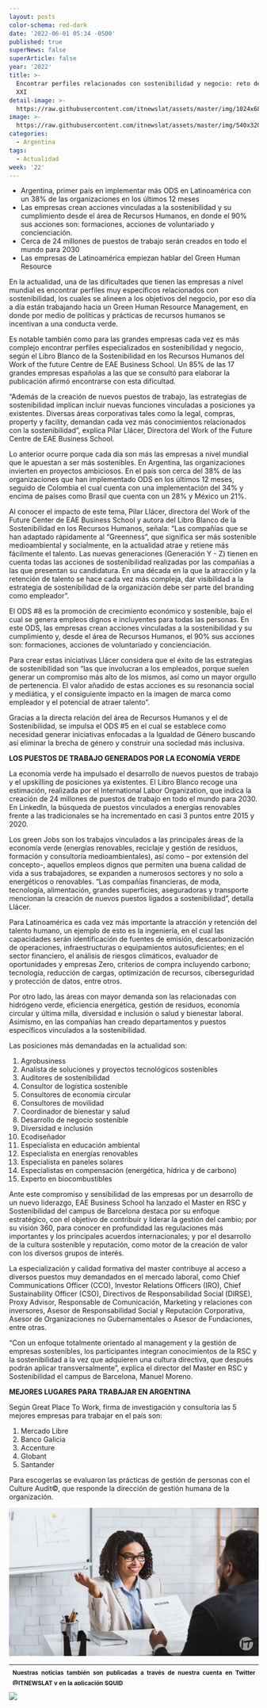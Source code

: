 ```yaml
---
layout: posts
color-schema: red-dark
date: '2022-06-01 05:34 -0500'
published: true
superNews: false
superArticle: false
year: '2022'
title: >-
  Encontrar perfiles relacionados con sostenibilidad y negocio: reto del siglo
  XXI
detail-image: >-
  https://raw.githubusercontent.com/itnewslat/assets/master/img/1024x680/entrevista-laboral-g.jpg
image: >-
  https://raw.githubusercontent.com/itnewslat/assets/master/img/540x320/entrevista-laboral-p.jpg
categories:
  - Argentina
tags:
  - Actualidad
week: '22'
---
```

- Argentina, primer país en implementar más ODS en Latinoamérica con un 38% de las organizaciones en los últimos 12 meses
- Las empresas crean acciones vinculadas a la sostenibilidad y su cumplimiento desde el área de Recursos Humanos, en donde el 90% sus acciones son: formaciones, acciones de voluntariado y concienciación.
- Cerca de 24 millones de puestos de trabajo serán creados en todo el mundo para 2030
- Las empresas de Latinoamérica empiezan hablar del Green Human Resource

En la actualidad, una de las dificultades que tienen las empresas a nivel mundial es encontrar perfiles muy específicos relacionados con sostenibilidad, los cuales se alineen a los objetivos del negocio, por eso día a día están trabajando hacia un Green Human Resource Management, en donde por medio de políticas y prácticas de recursos humanos se incentivan a una conducta verde.

Es notable también como para las grandes empresas cada vez es más complejo encontrar perfiles especializados en sostenibilidad y negocio, según el Libro Blanco de la Sostenibilidad en los Recursos Humanos del Work of the future Centre de EAE Business School. Un 85% de las 17 grandes empresas españolas a las que se consultó para elaborar la publicación afirmó encontrarse con esta dificultad.

“Además de la creación de nuevos puestos de trabajo, las estrategias de sostenibilidad implican incluir nuevas funciones vinculadas a posiciones ya existentes. Diversas áreas corporativas tales como la legal, compras, property y facility, demandan cada vez más conocimientos relacionados con la sostenibilidad”, explica Pilar Llácer, Directora del Work of the Future Centre de EAE Business School.

Lo anterior ocurre porque cada día son más las empresas a nivel mundial que le apuestan a ser más sostenibles. En Argentina, las organizaciones invierten en proyectos ambiciosos. En el país son cerca del 38% de las organizaciones que han implementado ODS en los últimos 12 meses, seguido de Colombia el cual cuenta con una implementación del 34% y encima de países como Brasil que cuenta con un 28% y México un 21%.

Al conocer el impacto de este tema, Pilar Llácer, directora del Work of the Future Center de EAE Business School y autora del Libro Blanco de la Sostenibilidad en los Recursos Humanos, señala: “Las compañías que se han adaptado rápidamente al “Greenness”, que significa ser más sostenible medioambiental y socialmente, en la actualidad atrae y retiene más fácilmente el talento. Las nuevas generaciones (Generación Y - Z) tienen en cuenta todas las acciones de sostenibilidad realizadas por las compañías a las que presentan su candidatura. En una década en la que la atracción y la retención de talento se hace cada vez más compleja, dar visibilidad a la estrategia de sostenibilidad de la organización debe ser parte del branding como empleador”.

El ODS #8 es la promoción de crecimiento económico y sostenible, bajo el cual se genera empleos dignos e incluyentes para todas las personas. En este ODS, las empresas crean acciones vinculadas a la sostenibilidad y su cumplimiento y, desde el área de Recursos Humanos, el 90% sus acciones son: formaciones, acciones de voluntariado y concienciación. 

Para crear estas iniciativas Llácer considera que el éxito de las estrategias de sostenibilidad son “las que involucran a los empleados, porque suelen generar un compromiso más alto de los mismos, así como un mayor orgullo de pertenencia. El valor añadido de estas acciones es su resonancia social y mediática, y el consiguiente impacto en la imagen de marca como empleador y el potencial de atraer talento”.

Gracias a la directa relación del área de Recursos Humanos y el de Sostenibilidad, se impulsa el ODS #5 en el cual se establece como necesidad generar iniciativas enfocadas a la Igualdad de Género buscando así eliminar la brecha de género y construir una sociedad más inclusiva.

**LOS PUESTOS DE TRABAJO GENERADOS POR LA ECONOMÍA VERDE**

La economía verde ha impulsado el desarrollo de nuevos puestos de trabajo y el upskilling de posiciones ya existentes. El Libro Blanco recoge una estimación, realizada por el International Labor Organization, que indica la creación de 24 millones de puestos de trabajo en todo el mundo para 2030. En LinkedIn, la búsqueda de puestos vinculados a energías renovables frente a las tradicionales se ha incrementado en casi 3 puntos entre 2015 y 2020.

Los green Jobs son los trabajos vinculados a las principales áreas de la economía verde (energías renovables, reciclaje y gestión de residuos, formación y consultoría medioambientales), así como – por extensión del concepto-, aquellos empleos dignos que permiten una buena calidad de vida a sus trabajadores, se expanden a numerosos sectores y no solo a energéticos o renovables. “Las compañías financieras, de moda, tecnología, alimentación, grandes superficies, aseguradoras y transporte mencionan la creación de nuevos puestos ligados a sostenibilidad”, detalla Llácer.

Para Latinoamérica es cada vez más importante la atracción y retención del talento humano, un ejemplo de esto es la ingeniería, en el cual las capacidades serán identificación de fuentes de emisión, descarbonización de operaciones, infraestructuras o equipamientos autosuficientes; en el sector financiero, el análisis de riesgos climáticos, evaluador de oportunidades y empresas Zero, criterios de compra incluyendo carbono; tecnología, reducción de cargas, optimización de recursos, ciberseguridad y protección de datos, entre otros.

Por otro lado, las áreas con mayor demanda son las relacionadas con hidrógeno verde, eficiencia energética, gestión de residuos, economía circular y última milla, diversidad e inclusión o salud y bienestar laboral. Asimismo, en las compañías han creado departamentos y puestos específicos vinculados a la sostenibilidad.

Las posiciones más demandadas en la actualidad son: 

1.	Agrobusiness
2.	Analista de soluciones y proyectos tecnológicos sostenibles
3.	Auditores de sostenibilidad
4.	Consultor de logística sostenible
5.	Consultores de economía circular
6.	Consultores de movilidad
7.	Coordinador de bienestar y salud
8.	Desarrollo de negocio sostenible
9.	Diversidad e inclusión
10.	Ecodiseñador
11.	Especialista en educación ambiental
12.	Especialista en energías renovables
13.	Especialista en paneles solares
14.	Especialistas en compensación (energética, hídrica y de carbono)
15.	Experto en biocombustibles

Ante este compromiso y sensibilidad de las empresas por un desarrollo de un nuevo liderazgo, EAE Business School ha lanzado el Master en RSC y Sostenibilidad del campus de Barcelona destaca por su enfoque estratégico, con el objetivo de contribuir y liderar la gestión del cambio; por su visión 360, para conocer en profundidad las regulaciones más importantes y los principales acuerdos internacionales; y por el desarrollo de la cultura sostenible y reputación, como motor de la creación de valor con los diversos grupos de interés.

 La especialización y calidad formativa del master contribuye al acceso a diversos puestos muy demandados en el mercado laboral, como Chief Communications Officer (CCO), Investor Relations Officers (IRO), Chief Sustainability Officer (CSO), Directivos de Responsabilidad Social (DIRSE), Proxy Advisor, Responsable de Comunicación, Marketing y relaciones con inversores, Asesor de Responsabilidad Social y Reputación Corporativa, Asesor de Organizaciones no Gubernamentales o Asesor de Fundaciones, entre otras.

“Con un enfoque totalmente orientado al management y la gestión de empresas sostenibles, los participantes integran conocimientos de la RSC y la sostenibilidad a la vez que adquieren una cultura directiva, que después podrán aplicar transversalmente”, explica el director del Master en RSC y Sostenibilidad el campus de Barcelona, Manuel Moreno.

**MEJORES LUGARES PARA TRABAJAR EN ARGENTINA**

Según Great Place To Work, firma de investigación y consultoría las 5 mejores empresas para trabajar en el país son:  

1.	Mercado Libre 
2.	Banco Galicia
3.	Accenture
4.	Globant
5.	Santander

Para escogerlas se evaluaron las prácticas de gestión de personas con el Culture Audit©, que responde la dirección de gestión humana de la organización.

![](https://raw.githubusercontent.com/itnewslat/assets/master/img/540x320/entrevista-laboral-p.jpg)

<table style="height: 42px;" width="569">
<tbody>
<tr>
<td style="text-align: justify;"><sub><strong>Nuestras noticias también son publicadas a través de nuestra cuenta en Twitter <a href="https://twitter.com/itnewslat?lang=es">@ITNEWSLAT</a> y en la aplicación <a href="https://squidapp.co/en/">SQUID</a></strong></sub></td>
</tr>
</tbody>
</table>

<img src="https://tracker.metricool.com/c3po.jpg?hash=56f88a41e39ab42c063cc51676587a04"/>